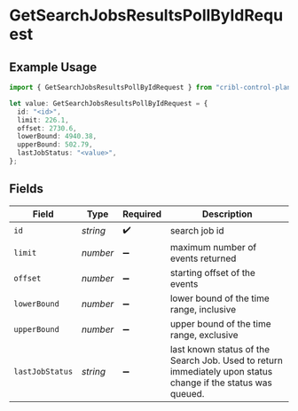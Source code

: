 # GetSearchJobsResultsPollByIdRequest

## Example Usage

```typescript
import { GetSearchJobsResultsPollByIdRequest } from "cribl-control-plane/models/operations";

let value: GetSearchJobsResultsPollByIdRequest = {
  id: "<id>",
  limit: 226.1,
  offset: 2730.6,
  lowerBound: 4940.38,
  upperBound: 502.79,
  lastJobStatus: "<value>",
};
```

## Fields

| Field                                                                                                        | Type                                                                                                         | Required                                                                                                     | Description                                                                                                  |
| ------------------------------------------------------------------------------------------------------------ | ------------------------------------------------------------------------------------------------------------ | ------------------------------------------------------------------------------------------------------------ | ------------------------------------------------------------------------------------------------------------ |
| `id`                                                                                                         | *string*                                                                                                     | :heavy_check_mark:                                                                                           | search job id                                                                                                |
| `limit`                                                                                                      | *number*                                                                                                     | :heavy_minus_sign:                                                                                           | maximum number of events returned                                                                            |
| `offset`                                                                                                     | *number*                                                                                                     | :heavy_minus_sign:                                                                                           | starting offset of the events                                                                                |
| `lowerBound`                                                                                                 | *number*                                                                                                     | :heavy_minus_sign:                                                                                           | lower bound of the time range, inclusive                                                                     |
| `upperBound`                                                                                                 | *number*                                                                                                     | :heavy_minus_sign:                                                                                           | upper bound of the time range, exclusive                                                                     |
| `lastJobStatus`                                                                                              | *string*                                                                                                     | :heavy_minus_sign:                                                                                           | last known status of the Search Job. Used to return immediately upon status change if the status was queued. |